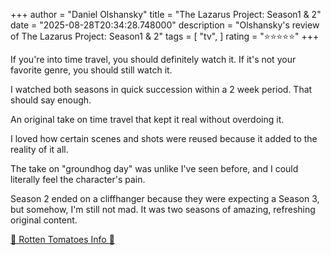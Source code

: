 +++
author = "Daniel Olshansky"
title = "The Lazarus Project: Season1 & 2"
date = "2025-08-28T20:34:28.748000"
description = "Olshansky's review of The Lazarus Project: Season1 & 2"
tags = [
    "tv",
]
rating = "⭐⭐⭐⭐⭐"
+++

If you're into time travel, you should definitely watch it. If it's not your favorite genre, you should still watch it.

I watched both seasons in quick succession within a 2 week period. That should say enough.

An original take on time travel that kept it real without overdoing it.

I loved how certain scenes and shots were reused because it added to the reality of it all.

The take on "groundhog day" was unlike I've seen before, and I could literally feel the character's pain.

Season 2 ended on a cliffhanger because they were expecting a Season 3, but somehow, I'm still not mad.
It was two seasons of amazing, refreshing original content.

[🍅 Rotten Tomatoes Info 🍅](https://www.rottentomatoes.com/tv/the_lazarus_project)
